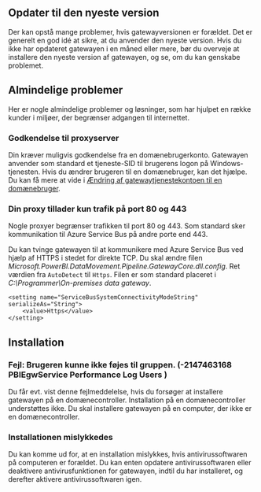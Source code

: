 ## <a name="update-to-the-latest-version"></a>Opdater til den nyeste version
Der kan opstå mange problemer, hvis gatewayversionen er forældet.  Det er generelt en god idé at sikre, at du anvender den nyeste version.  Hvis du ikke har opdateret gatewayen i en måned eller mere, bør du overveje at installere den nyeste version af gatewayen, og se, om du kan genskabe problemet.

## <a name="common-issues"></a>Almindelige problemer
Her er nogle almindelige problemer og løsninger, som har hjulpet en række kunder i miljøer, der begrænser adgangen til internettet.

### <a name="authentication-to-proxy-server"></a>Godkendelse til proxyserver
Din kræver muligvis godkendelse fra en domænebrugerkonto. Gatewayen anvender som standard et tjeneste-SID til brugerens logon på Windows-tjenesten. Hvis du ændrer brugeren til en domænebruger, kan det hjælpe. Du kan få mere at vide i [Ændring af gatewaytjenestekontoen til en domænebruger](../service-gateway-proxy.md#changing-the-gateway-service-account-to-a-domain-user).

### <a name="your-proxy-only-allows-ports-80-and-443-traffic"></a>Din proxy tillader kun trafik på port 80 og 443
Nogle proxyer begrænser trafikken til port 80 og 443. Som standard sker kommunikation til Azure Service Bus på andre porte end 443.

Du kan tvinge gatewayen til at kommunikere med Azure Service Bus ved hjælp af HTTPS i stedet for direkte TCP. Du skal ændre filen *Microsoft.PowerBI.DataMovement.Pipeline.GatewayCore.dll.config*. Ret værdien fra `AutoDetect` til `Https`. Filen er som standard placeret i *C:\Programmer\On-premises data gateway*.

```
<setting name="ServiceBusSystemConnectivityModeString" serializeAs="String">
    <value>Https</value>
</setting>
```

## <a name="installation"></a>Installation
### <a name="error-failed-to-add-user-to-group---2147463168---pbiegwservice---performance-log-users---"></a>Fejl: Brugeren kunne ikke føjes til gruppen.  (-2147463168   PBIEgwService   Performance Log Users   )
Du får evt. vist denne fejlmeddelelse, hvis du forsøger at installere gatewayen på en domænecontroller. Installation på en domænecontroller understøttes ikke. Du skal installere gatewayen på en computer, der ikke er en domænecontroller.

### <a name="installation-fails"></a>Installationen mislykkedes
Du kan komme ud for, at en installation mislykkes, hvis antivirussoftwaren på computeren er forældet. Du kan enten opdatere antivirussoftwaren eller deaktivere antivirusfunktionen for gatewayen, indtil du har installeret, og derefter aktivere antivirussoftwaren igen.

